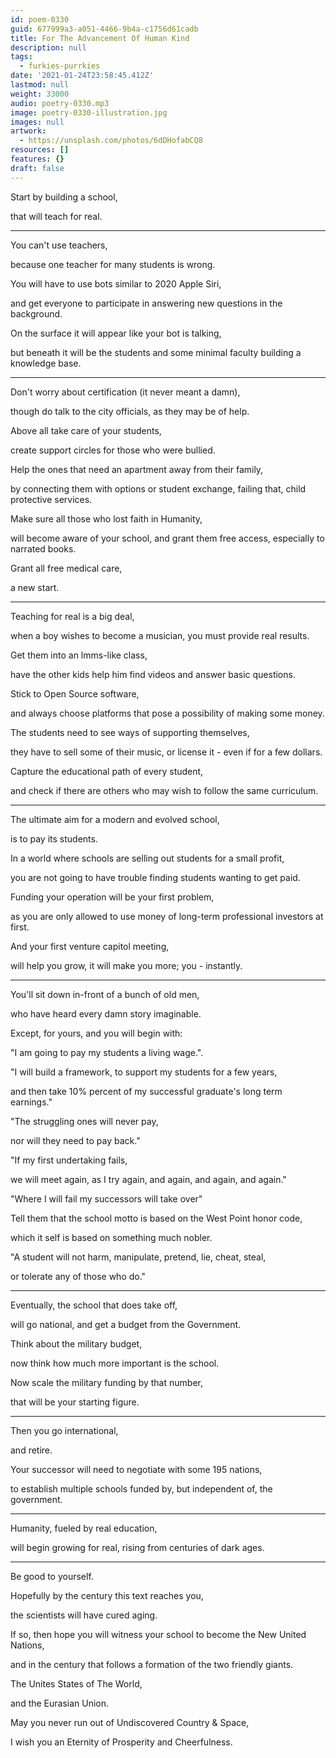 ```yaml
---
id: poem-0330
guid: 677999a3-a051-4466-9b4a-c1756d61cadb
title: For The Advancement Of Human Kind
description: null
tags:
  - furkies-purrkies
date: '2021-01-24T23:58:45.412Z'
lastmod: null
weight: 33000
audio: poetry-0330.mp3
image: poetry-0330-illustration.jpg
images: null
artwork:
  - https://unsplash.com/photos/6dDHofabCQ8
resources: []
features: {}
draft: false
---
```


Start by building a school,

that will teach for real.

---

You can't use teachers,

because one teacher for many students is wrong.

You will have to use bots similar to 2020 Apple Siri,

and get everyone to participate in answering new questions in the background.

On the surface it will appear like your bot is talking,

but beneath it will be the students and some minimal faculty building a knowledge base.

---

Don't worry about certification (it never meant a damn),

though do talk to the city officials, as they may be of help.

Above all take care of your students,

create support circles for those who were bullied.

Help the ones that need an apartment away from their family,

by connecting them with options or student exchange, failing that, child protective services.

Make sure all those who lost faith in Humanity,

will become aware of your school, and grant them free access, especially to narrated books.

Grant all free medical care,

a new start.

---

Teaching for real is a big deal,

when a boy wishes to become a musician, you must provide real results.

Get them into an lmms-like class,

have the other kids help him find videos and answer basic questions.

Stick to Open Source software,

and always choose platforms that pose a possibility of making some money.

The students need to see ways of supporting themselves,

they have to sell some of their music, or license it - even if for a few dollars.

Capture the educational path of every student,

and check if there are others who may wish to follow the same curriculum.

---

The ultimate aim for a modern and evolved school,

is to pay its students.

In a world where schools are selling out students for a small profit,

you are not going to have trouble finding students wanting to get paid.

Funding your operation will be your first problem,

as you are only allowed to use money of long-term professional investors at first.

And your first venture capitol meeting,

will help you grow, it will make you more; you - instantly.

---

You'll sit down in-front of a bunch of old men,

who have heard every damn story imaginable.

Except, for yours, and you will begin with:

"I am going to pay my students a living wage.".

"I will build a framework, to support my students for a few years,

and then take 10% percent of my successful graduate's long term earnings."

"The struggling ones will never pay,

nor will they need to pay back."

"If my first undertaking fails,

we will meet again, as I try again, and again, and again, and again."

"Where I will fail my successors will take over"

Tell them that the school motto is based on the West Point honor code,

which it self is based on something much nobler.

"A student will not harm, manipulate, pretend, lie, cheat, steal,

or tolerate any of those who do."

---

Eventually, the school that does take off,

will go national, and get a budget from the Government.

Think about the military budget,

now think how much more important is the school.

Now scale the military funding by that number,

that will be your starting figure.

---

Then you go international,

and retire.

Your successor will need to negotiate with some 195 nations,

to establish multiple schools funded by, but independent of, the government.

---

Humanity, fueled by real education,

will begin growing for real, rising from centuries of dark ages.

---

Be good to yourself.

Hopefully by the century this text reaches you,

the scientists will have cured aging.

If so, then hope you will witness your school to become the New United Nations,

and in the century that follows a formation of the two friendly giants.

The Unites States of The World,

and the Eurasian Union.

May you never run out of Undiscovered Country & Space,

I wish you an Eternity of Prosperity and Cheerfulness.
